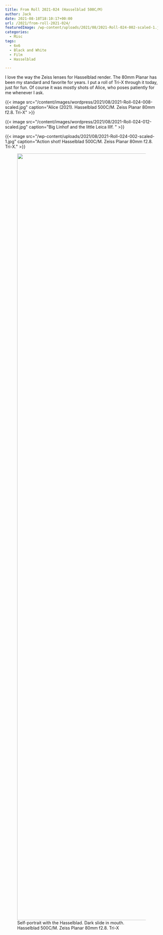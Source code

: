 ```yaml
---
title: From Roll 2021-024 (Hasselblad 500C/M)
author: Jack
date: 2021-08-18T18:10:17+00:00
url: /2021/from-roll-2021-024/
featuredImage: /wp-content/uploads/2021/08/2021-Roll-024-002-scaled-1.jpg
categories:
  - Misc
tags:
  - 6x6
  - Black and White
  - Film
  - Hasselblad

---
```



I love the way the Zeiss lenses for Hasselblad render. The 80mm Planar has been my standard and favorite for years. I put a roll of Tri-X through it today, just for fun. Of course it was mostly shots of Alice, who poses patiently for me whenever I ask.


{{< image src="/content/images/wordpress/2021/08/2021-Roll-024-008-scaled.jpg" caption="Alice (2021). Hasselblad 500C/M. Zeiss Planar 80mm f2.8. Tri-X" >}}

{{< image src="/content/images/wordpress/2021/08/2021-Roll-024-012-scaled.jpg" caption="Big Linhof and the little Leica IIIf. " >}}



{{< image src="/wp-content/uploads/2021/08/2021-Roll-024-002-scaled-1.jpg" caption="Action shot! Hasselblad 500C/M. Zeiss Planar 80mm f2.8. Tri-X." >}}



<figure class="wp-block-image size-full"><img loading="lazy" width="2527" height="2527" src="http://baty.net/content/images/wordpress/2021/08/2021-Roll-024-007.jpg" alt="" class="wp-image-959" srcset="http://baty.net/content/images/wordpress/2021/08/2021-Roll-024-007.jpg 2527w, http://baty.net/content/images/wordpress/2021/08/2021-Roll-024-007-300x300.jpg 300w, http://baty.net/content/images/wordpress/2021/08/2021-Roll-024-007.jpg 700w, http://baty.net/content/images/wordpress/2021/08/2021-Roll-024-007-150x150.jpg 150w, http://baty.net/content/images/wordpress/2021/08/2021-Roll-024-007-768x768.jpg 768w, http://baty.net/content/images/wordpress/2021/08/2021-Roll-024-007-1536x1536.jpg 1536w, http://baty.net/content/images/wordpress/2021/08/2021-Roll-024-007-2048x2048.jpg 2048w, http://baty.net/content/images/wordpress/2021/08/2021-Roll-024-007-450x450.jpg 450w, http://baty.net/content/images/wordpress/2021/08/2021-Roll-024-007-1024x1024.jpg 1024w, http://baty.net/content/images/wordpress/2021/08/2021-Roll-024-007-600x600.jpg 600w" sizes="(max-width: 2527px) 100vw, 2527px" /><figcaption>Self-portrait with the Hasselblad. Dark slide in mouth. Hasselblad 500C/M. Zeiss Planar 80mm f2.8. Tri-X</figcaption></figure> 

<!--kg-card-end: html-->